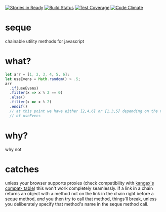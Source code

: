 [![Stories in Ready](https://badge.waffle.io/skeate/seque.png?label=ready&title=Ready)](https://waffle.io/skeate/seque)
[![Build Status](https://travis-ci.org/skeate/seque.svg?branch=master)](https://travis-ci.org/skeate/seque)
[![Test Coverage](https://codeclimate.com/github/skeate/seque/badges/coverage.svg)](https://codeclimate.com/github/skeate/seque/coverage)
[![Code Climate](https://codeclimate.com/github/skeate/seque/badges/gpa.svg)](https://codeclimate.com/github/skeate/seque)

# seque
chainable utility methods for javascript

# what?

```javascript
let arr = [1, 2, 3, 4, 5, 6];
let useEvens = Math.random() > .5;
arr
  .if(useEvens)
  .filter(x => x % 2 == 0)
  .else()
  .filter(x => x % 2)
  .endif()
  // at this point we have either [2,4,6] or [1,3,5] depending on the value
  // of useEvens
```

# why?

why not

# catches

unless your browser supports proxies (check compatibility with [kangax's compat-
table](https://kangax.github.io/compat-table/es6/#Proxy)) this won't work
completely seamlessly. if a link in a chain returns an object with a method not
on the link in the chain right before a seque method, *and* you then try to call
that method, things'll break, unless you deliberately specify that method's name
in the seque method call.
